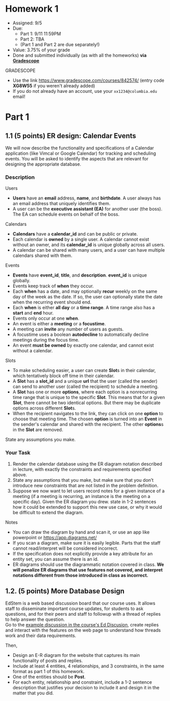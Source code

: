 # Homework 1

* Assigned: 9/5
* Due:
    * Part 1: 9/11 11:59PM
    * Part 2: TBA
    * (Part 1 and Part 2 are due separately!)
* Value: 3.75% of your grade
* Done and submitted individually (as with all the homeworks) **via [Gradescope](https://www.gradescope.com)**

GRADESCOPE

* Use the link https://www.gradescope.com/courses/842574/ (entry code **XG8W55** if you weren't already added)
* If you do not already have an account, use your `xx1234@columbia.edu` email!


# Part 1




## 1.1 (5 points) ER design: Calendar Events

We will now describe the functionality and specifications of a Calendar application (like Vimcal or Google Calendar) for tracking and scheduling events.
You will be asked to identify the aspects that are relevant for designing the appropriate database.

### Description

Users

* **Users** have an **email** address, **name**, and **birthdate**.  A user always has an email address that uniquely identifies them.
* A user can be the **executive assistant (EA)** for another user (the boss).   The EA can schedule events on behalf of the boss.

Calendars

* **Calendars** have a **calendar_id** and can be public or private.
* Each calendar is **owned** by a single user.  A calendar cannot exist without an owner, and its **calendar_id** is unique globally across all users.  
* A calendar can be shared with many users, and a user can have multiple calendars shared with them.


Events

* **Events** have **event_id**, **title**, and **description**. **event_id** is unique globally.  
* Events keep track of **when** they occur.    
* Each **when** has a date,  and may optionally  **recur** weekly on the same day of the week as the date.  If so, the user can optionally state the date when the recurring event should end.
* Each **when** is either  **all day** or a **time range**. A time range also has a **start** and **end** hour.
* Events only occur at one **when**.
* An event is either a **meeting** or a **focustime**.
* A meeting can **invite** any number of users as guests.
* A focustime uses a boolean **autodecline** to automatically decline meetings during the focus time.
* An event **must be owned** by exactly one calendar, and cannot exist without a calendar.

Slots

* To make scheduling easier, a user can create **Slot**s in their calendar, which tentatively block off time in their calendar.
* A **Slot** has a **slot_id** and a unique **url** that the user (called the sender) can send to another user (called the recipient) to schedule a meeting.
* A **Slot** has one or more **options**, where each option is a nonrecurring time range that is unique to the specific **Slot**.
  This means that for a given **Slot**, there cannot be two identical options.  But there may be duplicate options across different **Slot**s.
* When the recipient navigates to the link, they can click on one **option** to choose that meeting time.  The chosen **option** is turned into an **Event** 
  in the sender's calendar and shared with the recipient.   The other **options**s in the **Slot** are removed.  


State any assumptions you make.

### Your Task

1. Render the calendar database using the ER diagram notation described in lecture, with exactly the constraints and requirements specified above. 
2. State any assumptions that you make, but make sure that you don’t introduce new constraints that are not listed in the problem definition.
3. Suppose we now want to let users record notes for a given instance of a meeting (if a meeting is recurring, an instance is the meeting on a specific day).    Given the ER diagram you drew. state in 1-2 sentences how it could be extended to support this new use case, or why it would be difficult to extend the diagram. 


Notes

* You can draw the diagram by hand and scan it, or use an app like powerpoint or https://app.diagrams.net/
* If you scan a diagram, make sure it is easily legible.  Parts that the staff cannot read/interpret will be considered incorrect.
* If the specification does not explicitly provide a key attribute for an entity set, you can assume there is an id.
* ER diagrams should use the diagrammatic notation covered in class.
  **We will penalize ER diagrams that use features not covered, and interpret notations different from those introduced in class as incorrect.**


## 1.2. (5 points) More Database Design


EdStem is a web based discussion board that our course uses.   It allows staff to disseminate important course updates, for students to ask questions, and for their peers and staff to followup with a thread of replies to help answer the question.  
Go to the [example discussion in the course's Ed Discusion](https://edstem.org/us/courses/61495/discussion/5188213), create replies and interact with the features on the web page to understand how threads work and their data requirements.   


<!--
GitHub is a web based Git repository hosting service that provides version control and source code management functionality. It provides several collaboarative features like bug tracking, task management, and contribution analytics for every project. Handling big code bases and with multiple people working on them, indeed becomes a tedious task, GitHub helps to make this exercise easier. GitHub’s bug tracker is called Issues, and has its own section in every repository. Issues are kind of like shared e-mails, and a great way to keep track of tasks, enhancements, and bugs for the projects. You may learn more about github issues at [Github-Issues](https://guides.github.com/features/issues/) 

Visit the issues page of any public repository on Github, For example, visit [Tensorflow-Issues](https://github.com/tensorflow/tensorflow/issues). Analyze the page and the linked issue pages to understand its data requirements.  
-->

Then, 

* Design an E-R diagram for the website that captures its main functionality of posts and replies.  
* Include at least 4 entities, 4 relationships, and 3 constraints, in the same format as part 1 of this homework.
* One of the entities should be **Post**.
* For each entity, relationship and constraint, include a 1-2 sentence description that justifies your decision to include it and design it in the matter that you did.
